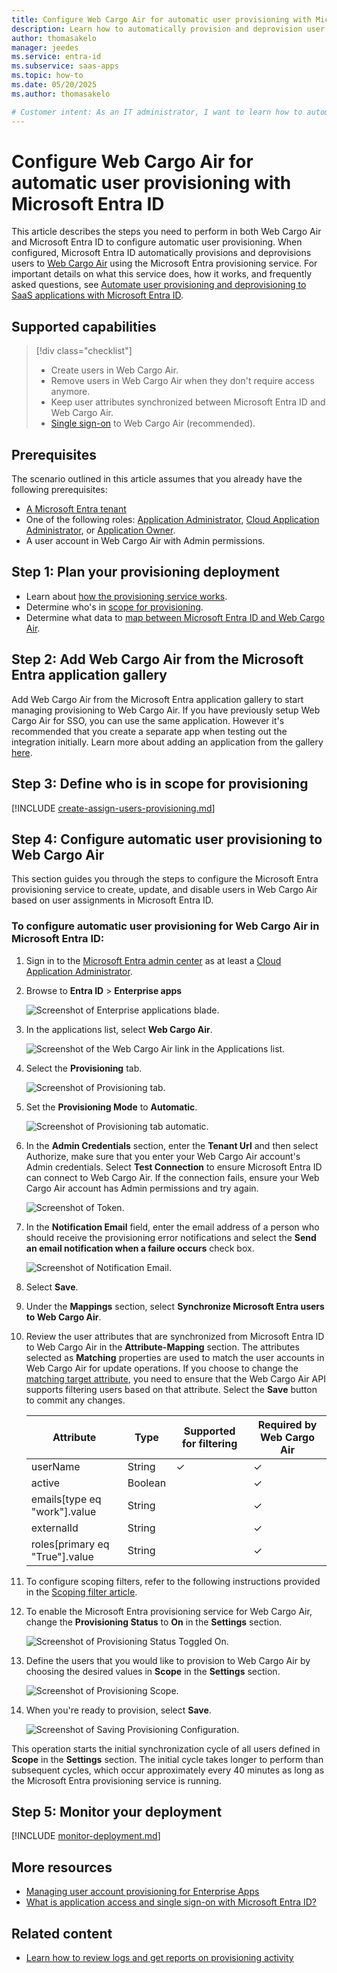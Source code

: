 ```yaml
---
title: Configure Web Cargo Air for automatic user provisioning with Microsoft Entra ID
description: Learn how to automatically provision and deprovision user accounts from Microsoft Entra ID to Web Cargo Air.
author: thomasakelo
manager: jeedes
ms.service: entra-id
ms.subservice: saas-apps
ms.topic: how-to
ms.date: 05/20/2025
ms.author: thomasakelo

# Customer intent: As an IT administrator, I want to learn how to automatically provision and deprovision user accounts from Microsoft Entra ID to Web Cargo Air so that I can streamline the user management process and ensure that users have the appropriate access to Web Cargo Air.
---
```


# Configure Web Cargo Air for automatic user provisioning with Microsoft Entra ID

This article describes the steps you need to perform in both Web Cargo Air and Microsoft Entra ID to configure automatic user provisioning. When configured, Microsoft Entra ID automatically provisions and deprovisions users to [Web Cargo Air](https://www.webcargonet.com) using the Microsoft Entra provisioning service. For important details on what this service does, how it works, and frequently asked questions, see [Automate user provisioning and deprovisioning to SaaS applications with Microsoft Entra ID](~/identity/app-provisioning/user-provisioning.md). 


## Supported capabilities
> [!div class="checklist"]
> * Create users in Web Cargo Air.
> * Remove users in Web Cargo Air when they don't require access anymore.
> * Keep user attributes synchronized between Microsoft Entra ID and Web Cargo Air.
> * [Single sign-on](web-cargo-air-tutorial.md) to Web Cargo Air (recommended).

## Prerequisites

The scenario outlined in this article assumes that you already have the following prerequisites:

* [A Microsoft Entra tenant](~/identity-platform/quickstart-create-new-tenant.md) 
* One of the following roles: [Application Administrator](/entra/identity/role-based-access-control/permissions-reference#application-administrator), [Cloud Application Administrator](/entra/identity/role-based-access-control/permissions-reference#cloud-application-administrator), or [Application Owner](/entra/fundamentals/users-default-permissions#owned-enterprise-applications).
* A user account in Web Cargo Air with Admin permissions.

## Step 1: Plan your provisioning deployment
* Learn about [how the provisioning service works](~/identity/app-provisioning/user-provisioning.md).
* Determine who's in [scope for provisioning](~/identity/app-provisioning/define-conditional-rules-for-provisioning-user-accounts.md).
* Determine what data to [map between Microsoft Entra ID and Web Cargo Air](~/identity/app-provisioning/customize-application-attributes.md).

## Step 2: Add Web Cargo Air from the Microsoft Entra application gallery

Add Web Cargo Air from the Microsoft Entra application gallery to start managing provisioning to Web Cargo Air. If you have previously setup Web Cargo Air for SSO, you can use the same application. However it's recommended that you create a separate app when testing out the integration initially. Learn more about adding an application from the gallery [here](~/identity/enterprise-apps/add-application-portal.md). 

## Step 3: Define who is in scope for provisioning 

[!INCLUDE [create-assign-users-provisioning.md](~/identity/saas-apps/includes/create-assign-users-provisioning.md)]

## Step 4: Configure automatic user provisioning to Web Cargo Air 

This section guides you through the steps to configure the Microsoft Entra provisioning service to create, update, and disable users in Web Cargo Air based on user assignments in Microsoft Entra ID.

<a name='to-configure-automatic-user-provisioning-for-Web Cargo Air-in-azure-ad'></a>

### To configure automatic user provisioning for Web Cargo Air in Microsoft Entra ID:

1. Sign in to the [Microsoft Entra admin center](https://entra.microsoft.com) as at least a [Cloud Application Administrator](~/identity/role-based-access-control/permissions-reference.md#cloud-application-administrator).
1. Browse to **Entra ID** > **Enterprise apps**

	![Screenshot of Enterprise applications blade.](common/enterprise-applications.png)

1. In the applications list, select **Web Cargo Air**.

	![Screenshot of the Web Cargo Air link in the Applications list.](common/all-applications.png)

1. Select the **Provisioning** tab.

	![Screenshot of Provisioning tab.](common/provisioning.png)

1. Set the **Provisioning Mode** to **Automatic**.

	![Screenshot of Provisioning tab automatic.](common/provisioning-automatic.png)

1. In the **Admin Credentials** section, enter the **Tenant Url** and then select Authorize, make sure that you enter your Web Cargo Air account's Admin credentials. Select **Test Connection** to ensure Microsoft Entra ID can connect to Web Cargo Air. If the connection fails, ensure your Web Cargo Air account has Admin permissions and try again.

 	![Screenshot of Token.](common/provisioning-testconnection-tenanturltoken.png)

1. In the **Notification Email** field, enter the email address of a person who should receive the provisioning error notifications and select the **Send an email notification when a failure occurs** check box.

	![Screenshot of Notification Email.](common/provisioning-notification-email.png)

1. Select **Save**.

1. Under the **Mappings** section, select **Synchronize Microsoft Entra users to Web Cargo Air**.

1. Review the user attributes that are synchronized from Microsoft Entra ID to Web Cargo Air in the **Attribute-Mapping** section. The attributes selected as **Matching** properties are used to match the user accounts in Web Cargo Air for update operations. If you choose to change the [matching target attribute](~/identity/app-provisioning/customize-application-attributes.md), you need to ensure that the Web Cargo Air API supports filtering users based on that attribute. Select the **Save** button to commit any changes.

      |Attribute|Type|Supported for filtering|Required by Web Cargo Air|
      |---|---|---|---|
      |userName|String|&check;|&check;
      |active|Boolean||&check;
	  |emails[type eq "work"].value|String||&check;
	  |externalId|String||&check;
      |roles[primary eq "True"].value|String||&check;

1. To configure scoping filters, refer to the following instructions provided in the [Scoping filter  article](~/identity/app-provisioning/define-conditional-rules-for-provisioning-user-accounts.md).

1. To enable the Microsoft Entra provisioning service for Web Cargo Air, change the **Provisioning Status** to **On** in the **Settings** section.

	![Screenshot of Provisioning Status Toggled On.](common/provisioning-toggle-on.png)

1. Define the users that you would like to provision to Web Cargo Air by choosing the desired values in **Scope** in the **Settings** section.

	![Screenshot of Provisioning Scope.](common/provisioning-scope.png)

1. When you're ready to provision, select **Save**.

	![Screenshot of Saving Provisioning Configuration.](common/provisioning-configuration-save.png)

This operation starts the initial synchronization cycle of all users defined in **Scope** in the **Settings** section. The initial cycle takes longer to perform than subsequent cycles, which occur approximately every 40 minutes as long as the Microsoft Entra provisioning service is running. 

## Step 5: Monitor your deployment

[!INCLUDE [monitor-deployment.md](~/identity/saas-apps/includes/monitor-deployment.md)]

## More resources

* [Managing user account provisioning for Enterprise Apps](~/identity/app-provisioning/configure-automatic-user-provisioning-portal.md)
* [What is application access and single sign-on with Microsoft Entra ID?](~/identity/enterprise-apps/what-is-single-sign-on.md)

## Related content

* [Learn how to review logs and get reports on provisioning activity](~/identity/app-provisioning/check-status-user-account-provisioning.md)